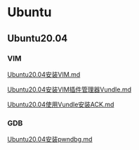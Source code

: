 # Ubuntu

## Ubuntu20.04

### VIM

[Ubuntu20.04安装VIM.md](https://github.com/niu0217/Documents/blob/main/SoftwareInstall/Ubuntu/Ubuntu20.04安装VIM.md)

[Ubuntu20.04安装VIM插件管理器Vundle.md](https://github.com/niu0217/Documents/blob/main/SoftwareInstall/Ubuntu/Ubuntu20.04安装VIM插件管理器Vundle.md)

[Ubuntu20.04使用Vundle安装ACK.md](https://github.com/niu0217/Documents/blob/main/SoftwareInstall/Ubuntu/Ubuntu20.04使用Vundle安装ACK.md)

### GDB

[Ubuntu20.04安装pwndbg.md](https://github.com/niu0217/Documents/blob/main/SoftwareInstall/Ubuntu/Ubuntu20.04安装pwndbg.md)

